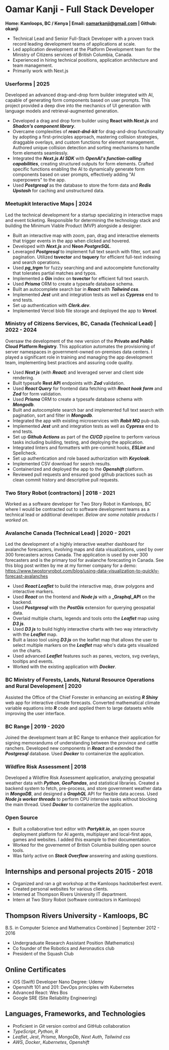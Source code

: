 # Oamar Kanji - Full Stack Developer

**Home: Kamloops, BC / Kenya | Email: oamarkanji@gmail.com | Github: okanji**

- Technical Lead and Senior Full-Stack Developer with a proven track record leading development teams of applications at scale.
- Led application development at the Platform Development team for the Ministry of Citizens services of British Columbia, Canada.
- Experienced in hiring technical positions, application architecture and team management.
- Primarily work with Next.js

### Userforms | 2025

Developed an advanced drag-and-drop form builder integrated with AI, capable of generating form components based on user prompts. This project provided a deep dive into the mechanics of UI generation with language models and retrieval-augmented generation.

- Developed a drag and drop form builder using **React with _Next.js_** and **_Shadcn's component library_**.
- Overcame complexities of **_react-dnd-kit_** for drag-and-drop functionality by adopting a first-principles approach, mastering collision strategies, draggable overlays, and custom functions for element management. Authored unique collision detection and sorting mechanisms to handle form elements seamlessly.
- Integrated the **_Next.js AI SDK_** with **_OpenAI's function-calling capabilities_**, creating structured outputs for form elements. Crafted specific functions enabling the AI to dynamically generate form components based on user prompts, effectively adding "AI superpowers" to the app.
- Used **_Postgresql_** as the database to store the form data and **_Redis Upstash_** for caching and unstructured data.

### Meetupkit Interactive Maps | 2024

Led the technical development for a startup specializing in interactive maps and event ticketing. Responsible for determining the technology stack and building the Minimum Viable Product (MVP) alongside a designer.

- Built an interactive map with zoom, pan, drag and interactive elements that trigger events in the app when clicked and hovered.
- Developed with **_Next.js_** and **Neon _PostgreSQL_**.
- Leveraged **_Postgresql_** to implement full text search with filter, sort and pagination. Utilized **tsvector** and **tsquery** for efficient full-text indexing and search operations.
- Used **_pg_trgm_** for fuzzy searching and and autocomplete functionality that tolerates partial matches and typos.
- Implemented a **_Gin_** index on **tsvector** for efficient full text search.
- Used **_Prisma_** ORM to create a typesafe database schema.
- Built an autocomplete search bar in **_React_** with **_Tailwind css_**.
- Implemented **_Jest_** unit and integration tests as well as **_Cypress_** end to end tests.
- Set up authentication with **_Clerk.dev_**.
- Implemented Vercel blob file storage and deployed the app to **_Vercel_**.

### Ministry of Citizens Services, BC, Canada (Technical Lead) | 2022 - 2024

Oversaw the development of the new version of the **Private and Public Cloud Platform Registry**. This application automates the provisioning of server namespaces in government-owned on-premises data centers. I played a significant role in training and managing the app development team, implementing best practices and assuring code quality.

- Used **_Next js_** (with **_React_**) and leveraged server and client side rendering.
- Built typesafe **Rest API** endpoints with **_Zod_** validation.
- Used **_React Query_** for frontend data fetching with **_React hook form_** and **_Zod_** for form validation.
- Used **_Prisma_** ORM to create a typesafe database schema with **_Mongodb_**.
- Built and autocomplete search bar and implemented full text search with pagination, sort and filter in **_Mongodb_**.
- Integrated the app with existing microservices with **_Rabit MQ_** pub-sub.
- Implemented **_Jest_** unit and integration tests as well as **_Cypress_** end to end tests.
- Set up **_Github Actions_** as part of the **_CI/CD_** pipeline to perform various tasks including building, testing, and deploying the application.
- Integrated linters and formatters with pre-commit hooks, **_ESLint_** and Spellcheck.
- Set up authentication and role based authorization with **_Keycloak_**.
- Implemented CSV download for search results.
- Containerized and deployed the app to the **_Openshift_** platform.
- Reviewed pull requests and ensured good github practices such as clean commit history and descriptive pull requests.

### Two Story Robot (contractors) | 2018 - 2021

Worked as a software developer for Two Story Robot in Kamloops, BC where I would be contracted out to software development teams as a technical lead or additional developer. _Below are some notable products I worked on._
  
### Avalanche Canada (Technical Lead) | 2020 - 2021

Led the development of a highly interactive weather dashboard for avalanche forecasters, involving maps and data visualizations, used by over 300 forecasters across Canada. The application is used by over 300 forecasters and is the primary tool for avalanche forecasting in Canada. See this blog post written by me at my former company for a demo: https://www.twostoryrobot.com/blog/using-data-visualization-to-quickly-forecast-avalanches

- Used **_React Leaflet_** to build the interactive map, draw polygons and interactive markers.
- Used **_React_** on the frontend and **_Node js_** with a **_Graphql_API**  on the backend.
- Used **_Postgresql_** with the **_PostGis_** extension for querying geospatial data.  
- Overlaid multiple charts, legends and tools onto the **_Leaflet_** map using **_D3 js_**.
- Used **_D3 js_** to build highly interactive charts with two way interactivity with the **_Leaflet_** map.
- Built a lasso tool using **_D3 js_** on the leaflet map that allows the user to select multiple markers on the **_Leaflet_** map who's data gets visualized on the charts.
- Used advanced **_Leaflet_** features such as panes, vectors, svg overlays, tooltips and events.
- Worked with the existing application with **_Docker_**.

### BC Ministry of Forests, Lands, Natural Resource Operations and Rural Development | 2020

Assisted the Office of the Chief Forester in enhancing an existing **_R Shiny_** web app for interactive climate forecasts. Converted mathematical climate variable equations into **_R_** code and applied them to large datasets while improving the user interface.

### BC Range | 2019 - 2020

Joined the development team at BC Range to enhance their application for signing memorandums of understanding between the province and cattle ranchers. Developed new components in **_React_** and extended the **_Postgresql_** database. Used **_Docker_** to containerize the application.

### Wildfire Risk Assessment | 2018

Developed a Wildfire Risk Assessment application, analyzing geospatial weather data with **_Python_**, **_GeoPandas_**, and statistical libraries. Created a backend system to fetch, pre-process, and store government weather data in **_MongoDB_**, and designed a **_GraphQL_** API for flexible data access. Used **_Node js worker threads_** to perform CPU intensive tasks without blocking the main thread. Used **_Docker_** to containerize the application.

### Open Source

- Built a collaborative text editor with **_Partykit.io_**, an open source deployment platform for AI agents, multiplayer and local-first apps, games and websites. I added this example to their documentation.
- Worked for the governemnt of British Columbia building open source tools.
- Was fairly active on **_Stack Overflow_** answering and asking questions.

## Internships and personal projects 2015 - 2018

- Organized and ran a git workshop at the Kamloops hacktoberfest event.
- Created personal websites for various clients.
- Interned at Thompson Rivers University IT department.
- Intern at Two Story Robot (software contractors in Kamloops)

## Thompson Rivers University - Kamloops, BC

B.S. in Computer Science and Mathematics Combined |
September 2012 - 2016

- Undergraduate Research Assistant Position (Mathematics)
- Co founder of the Robotics and Aeronautics club
- President of the Squash Club

## Online Certificates

- iOS (Swift) Developer Nano Degree: Udemy
- Openshift 101 and 201: DevOps principles with Kubernetes
- Advanced React: Wes Bos
- Google SRE (Site Reliability Engineering)

## Languages, Frameworks, and Technologies

- Proficient in _Git_ version control and GitHub collaboration
- _TypeScript_, _Python_, _R_
- _Leaflet_, _Jest_, _Prisma_, _MongoDb_, _Next Auth_, _Tailwind css_
- _AWS_, _Docker_, _Kubernetes_, _Openshift_
